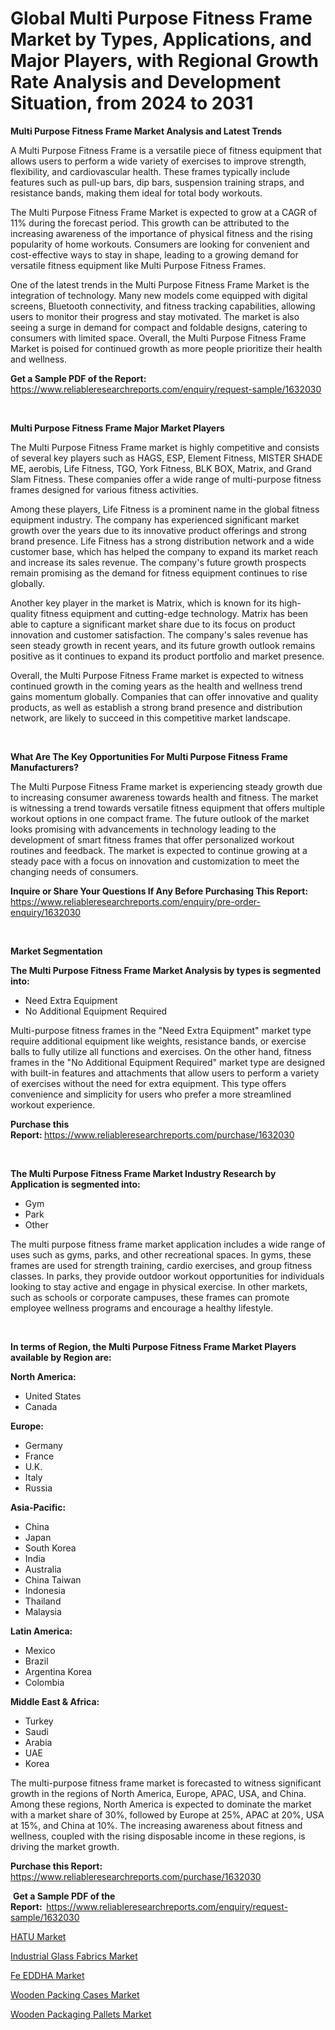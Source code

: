 <p><h1>Global Multi Purpose Fitness Frame Market by Types, Applications, and Major Players, with Regional Growth Rate Analysis and Development Situation, from 2024 to 2031</h1></p><p><strong>Multi Purpose Fitness Frame Market Analysis and Latest Trends</strong></p>
<p><p>A Multi Purpose Fitness Frame is a versatile piece of fitness equipment that allows users to perform a wide variety of exercises to improve strength, flexibility, and cardiovascular health. These frames typically include features such as pull-up bars, dip bars, suspension training straps, and resistance bands, making them ideal for total body workouts.</p><p>The Multi Purpose Fitness Frame Market is expected to grow at a CAGR of 11% during the forecast period. This growth can be attributed to the increasing awareness of the importance of physical fitness and the rising popularity of home workouts. Consumers are looking for convenient and cost-effective ways to stay in shape, leading to a growing demand for versatile fitness equipment like Multi Purpose Fitness Frames.</p><p>One of the latest trends in the Multi Purpose Fitness Frame Market is the integration of technology. Many new models come equipped with digital screens, Bluetooth connectivity, and fitness tracking capabilities, allowing users to monitor their progress and stay motivated. The market is also seeing a surge in demand for compact and foldable designs, catering to consumers with limited space. Overall, the Multi Purpose Fitness Frame Market is poised for continued growth as more people prioritize their health and wellness.</p></p>
<p><strong>Get a Sample PDF of the Report:&nbsp;</strong> <a href="https://www.reliableresearchreports.com/enquiry/request-sample/1632030">https://www.reliableresearchreports.com/enquiry/request-sample/1632030</a></p>
<p>&nbsp;</p>
<p><strong>Multi Purpose Fitness Frame Major Market Players</strong></p>
<p><p>The Multi Purpose Fitness Frame market is highly competitive and consists of several key players such as HAGS, ESP, Element Fitness, MISTER SHADE ME, aerobis, Life Fitness, TGO, York Fitness, BLK BOX, Matrix, and Grand Slam Fitness. These companies offer a wide range of multi-purpose fitness frames designed for various fitness activities.</p><p>Among these players, Life Fitness is a prominent name in the global fitness equipment industry. The company has experienced significant market growth over the years due to its innovative product offerings and strong brand presence. Life Fitness has a strong distribution network and a wide customer base, which has helped the company to expand its market reach and increase its sales revenue. The company's future growth prospects remain promising as the demand for fitness equipment continues to rise globally.</p><p>Another key player in the market is Matrix, which is known for its high-quality fitness equipment and cutting-edge technology. Matrix has been able to capture a significant market share due to its focus on product innovation and customer satisfaction. The company's sales revenue has seen steady growth in recent years, and its future growth outlook remains positive as it continues to expand its product portfolio and market presence.</p><p>Overall, the Multi Purpose Fitness Frame market is expected to witness continued growth in the coming years as the health and wellness trend gains momentum globally. Companies that can offer innovative and quality products, as well as establish a strong brand presence and distribution network, are likely to succeed in this competitive market landscape.</p></p>
<p>&nbsp;</p>
<p><strong>What Are The Key Opportunities For Multi Purpose Fitness Frame Manufacturers?</strong></p>
<p><p>The Multi Purpose Fitness Frame market is experiencing steady growth due to increasing consumer awareness towards health and fitness. The market is witnessing a trend towards versatile fitness equipment that offers multiple workout options in one compact frame. The future outlook of the market looks promising with advancements in technology leading to the development of smart fitness frames that offer personalized workout routines and feedback. The market is expected to continue growing at a steady pace with a focus on innovation and customization to meet the changing needs of consumers.</p></p>
<p><strong>Inquire or Share Your Questions If Any Before Purchasing This Report:</strong> <a href="https://www.reliableresearchreports.com/enquiry/pre-order-enquiry/1632030">https://www.reliableresearchreports.com/enquiry/pre-order-enquiry/1632030</a></p>
<p>&nbsp;</p>
<p><strong>Market Segmentation</strong></p>
<p><strong>The Multi Purpose Fitness Frame Market Analysis by types is segmented into:</strong></p>
<p><ul><li>Need Extra Equipment</li><li>No Additional Equipment Required</li></ul></p>
<p><p>Multi-purpose fitness frames in the "Need Extra Equipment" market type require additional equipment like weights, resistance bands, or exercise balls to fully utilize all functions and exercises. On the other hand, fitness frames in the "No Additional Equipment Required" market type are designed with built-in features and attachments that allow users to perform a variety of exercises without the need for extra equipment. This type offers convenience and simplicity for users who prefer a more streamlined workout experience.</p></p>
<p><strong>Purchase this Report:&nbsp;</strong><a href="https://www.reliableresearchreports.com/purchase/1632030">https://www.reliableresearchreports.com/purchase/1632030</a></p>
<p>&nbsp;</p>
<p><strong>The Multi Purpose Fitness Frame Market Industry Research by Application is segmented into:</strong></p>
<p><ul><li>Gym</li><li>Park</li><li>Other</li></ul></p>
<p><p>The multi purpose fitness frame market application includes a wide range of uses such as gyms, parks, and other recreational spaces. In gyms, these frames are used for strength training, cardio exercises, and group fitness classes. In parks, they provide outdoor workout opportunities for individuals looking to stay active and engage in physical exercise. In other markets, such as schools or corporate campuses, these frames can promote employee wellness programs and encourage a healthy lifestyle.</p></p>
<p>&nbsp;</p>
<p><strong>In terms of Region, the Multi Purpose Fitness Frame Market Players available by Region are:</strong></p>
<p>
    <p> <strong> North America: </strong>
        <ul>
            <li>United States</li>
            <li>Canada</li>
        </ul>
        </p> 
    <p> <strong> Europe: </strong>
        <ul>
            <li>Germany</li>
            <li>France</li>
            <li>U.K.</li>
            <li>Italy</li>
            <li>Russia</li>
        </ul>
        </p> 
    <p> <strong> Asia-Pacific: </strong>
        <ul>
            <li>China</li>
            <li>Japan</li>
            <li>South Korea</li>
            <li>India</li>
            <li>Australia</li>
            <li>China Taiwan</li>
            <li>Indonesia</li>
            <li>Thailand</li>
            <li>Malaysia</li>
        </ul>
        </p> 
    <p> <strong> Latin America: </strong>
        <ul>
            <li>Mexico</li>
            <li>Brazil</li>
            <li>Argentina Korea</li>
            <li>Colombia</li>
        </ul>
        </p> 
    <p> <strong> Middle East & Africa: </strong>
        <ul>
            <li>Turkey</li>
            <li>Saudi</li>
            <li>Arabia</li>
            <li>UAE</li>
            <li>Korea</li>
        </ul>
    </p>
    </p>
<p><p>The multi-purpose fitness frame market is forecasted to witness significant growth in the regions of North America, Europe, APAC, USA, and China. Among these regions, North America is expected to dominate the market with a market share of 30%, followed by Europe at 25%, APAC at 20%, USA at 15%, and China at 10%. The increasing awareness about fitness and wellness, coupled with the rising disposable income in these regions, is driving the market growth.</p></p>
<p><strong>Purchase this Report: </strong><a href="https://www.reliableresearchreports.com/purchase/1632030">https://www.reliableresearchreports.com/purchase/1632030</a></p>
<p>&nbsp;<strong>Get a Sample PDF of the Report:&nbsp;&nbsp;</strong><a href="https://www.reliableresearchreports.com/enquiry/request-sample/1632030">https://www.reliableresearchreports.com/enquiry/request-sample/1632030</a></p>
<p><strong></strong></p>
<p><p><a href="https://view.publitas.com/reportprime-1/hatu-market-size-focuses-on-market-dynamics-in-depth-analysis-and-future-projections-of-its-market-forecasted-for-period-from-2024-to-2031/">HATU Market</a></p><p><a href="https://github.com/danielneavesallisons03mba/Market-Research-Report-List-1/blob/main/industrial-glass-fabrics-market.md">Industrial Glass Fabrics Market</a></p><p><a href="https://view.publitas.com/reportprime-1/insights-into-fe-eddha-market-size-analysing-market-share-trends-and-growth-from-2024-to-2031/">Fe EDDHA Market</a></p><p><a href="https://mire-aunt-385.notion.site/Wooden-Packing-Cases-Market-Research-Report-Reveals-The-Latest-Trends-And-Opportunities-of-this-Mark-008f2eea018449dc862ddaf0a6ead8f1">Wooden Packing Cases Market</a></p><p><a href="https://invited-way-688.notion.site/Wooden-Packaging-Pallets-Market-Centers-on-Aspects-such-as-Market-Growth-Market-Share-Market-Oppor-ad0ad968e1f94eada70db075e47894a6">Wooden Packaging Pallets Market</a></p></p>